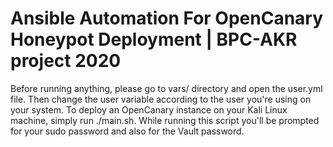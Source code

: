 # Ansible Automation For OpenCanary Honeypot Deployment | BPC-AKR project 2020

Before running anything, please go to vars/ directory and open the user.yml file. Then change the user variable according to the user you're using on your system.
To deploy an OpenCanary instance on your Kali Linux machine, simply run ./main.sh.
While running this script you'll be prompted for your sudo password and also for the Vault password.
